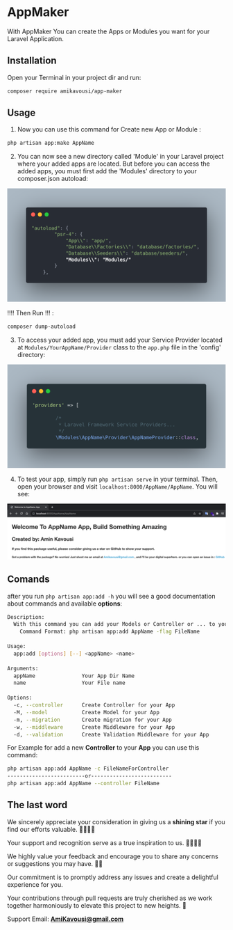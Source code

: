 # AppMaker
With AppMaker You can create the Apps or Modules you want for your Laravel Application.

## Installation
Open your Terminal in your project dir and run:
```bash 
composer require amikavousi/app-maker
```
## Usage
1) Now you can use this command for Create new App or Module :
```bash
php artisan app:make AppName
```
2) You can now see a new directory called 'Module' in your Laravel project where your added apps are located. But before you can access the added apps, you must first add the 'Modules' directory to your composer.json autoload:

![composer](https://raw.githubusercontent.com/amikavousi/images/main/carbon.png)

!!!! Then Run !!! :
```bash
composer dump-autoload
```

3) To access your added app, you must add your Service Provider located at ` Modules/YourAppName/Provider ` class to the `app.php` file in the 'config' directory:

![app.php](https://raw.githubusercontent.com/amikavousi/images/main/carbon%20(1).png)

4) To test your app, simply run ` php artisan serve ` in your terminal. Then, open your browser and visit `localhost:8000/AppName/AppName`. You will see:

![test.php](https://raw.githubusercontent.com/amikavousi/images/main/Screen%20Shot%202023-08-04%20at%2012.29.23%20AM.png)


## Comands
after you run `php artisan app:add -h` you will see a good documentation about commands and available **options**:
```bash
Description:
  With this command you can add your Models or Controller or ... to your Apps.
    Command Format: php artisan app:add AppName -flag FileName

Usage:
  app:add [options] [--] <appName> <name>

Arguments:
  appName               Your App Dir Name
  name                  Your File name

Options:
  -c, --controller      Create Controller for your App
  -M, --model           Create Model for your App
  -m, --migration       Create migration for your App
  -w, --middleware      Create Middleware for your App
  -d, --validation      Create Validation Middleware for your App
```
For Example for add a new **Controller** to your **App** you can use this command:
```bash
php artisan app:add AppName -c FileNameForController
-------------------------or--------------------------
php artisan app:add AppName --controller FileName
```
## The last word
We sincerely appreciate your consideration in giving us a **shining star** if you find our efforts valuable. 🫶🏻🌟🤍

Your support and recognition serve as a true inspiration to us. 🤜🏻🤛🏿

We highly value your feedback and encourage you to share any concerns or suggestions you may have. 🙏🏻

Our commitment is to promptly address any issues and create a delightful experience for you.

Your contributions through pull requests are truly cherished as we work together harmoniously to elevate this project to new heights. 👥

Support Email: **AmiKavousi@gmail.com**
